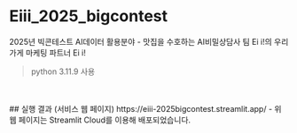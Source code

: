 # Eiii_2025_bigcontest
2025년 빅콘테스트 AI데이터 활용분야 - 맛집을 수호하는 AI비밀상담사
팀 Ei i!의 우리 가게 마케팅 파트너 Ei i!
<br>
> python 3.11.9 사용

<br>
<br>
  ## 실행 결과 (서비스 웹 페이지)
https://eiii-2025bigcontest.streamlit.app/
- 위 웹 페이지는 Streamlit Cloud를 이용해 배포되었습니다.
